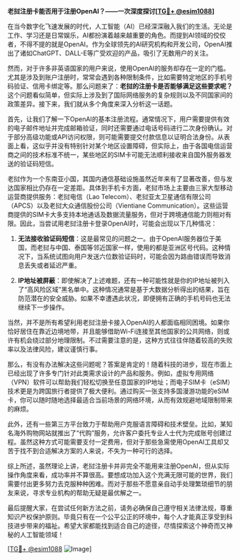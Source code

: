 **老挝注册卡能否用于注册OpenAI？——一次深度探讨[[TG💪+ @esim1088](https://t.me/s/esim1088)]**

在当今数字化飞速发展的时代，人工智能（AI）已经深深融入我们的生活。无论是工作、学习还是日常娱乐，AI都扮演着越来越重要的角色。而提到AI领域的佼佼者，不得不提的就是OpenAI。作为全球领先的AI研究机构和开发公司，OpenAI推出了诸如ChatGPT、DALL-E等广受欢迎的产品，吸引了无数用户的关注。

然而，对于许多非英语国家的用户来说，使用OpenAI的服务却存在一定的门槛。尤其是涉及到账户注册时，常常会遇到各种限制条件，比如需要特定地区的手机号码验证、信用卡绑定等。那么问题来了：**老挝的注册卡是否能够满足这些要求呢？** 这个问题看似简单，但实际上涉及到了国际网络服务的复杂规则以及不同国家间的政策差异。接下来，我们就从多个角度来深入分析这一话题。

首先，让我们了解一下OpenAI的基本注册流程。通常情况下，用户需要提供有效的电子邮件地址并完成邮箱验证，同时还需要通过电话号码进行二次身份确认。对于部分高级功能或API访问权限，则可能需要提交付款信息以证明合法身份。从表面上看，这似乎并没有特别针对某个地区设置障碍，但实际上，由于各国电信运营商之间的技术标准不统一，某些地区的SIM卡可能无法顺利接收来自国外服务器发送的验证码短信。

老挝作为一个东南亚小国，其国内通信基础设施虽然近年来有了显著改善，但与发达国家相比仍存在一定差距。具体到手机卡方面，老挝市场上主要由三家大型移动运营商提供服务：老挝电信（Lao Telecom）、老挝亚太卫星通信有限公司（APCS）以及老挝大众通信股份公司（Vientiane Communication）。这些运营商提供的SIM卡大多支持本地通话及数据流量服务，但对于跨境通信能力则相对有限。因此，当尝试用老挝注册卡登录OpenAI时，可能会出现以下几种情况：

1. **无法接收验证码短信**：这是最常见的问题之一。由于OpenAI服务器位于美国，而老挝与中国、泰国等邻近国家一样，使用的都是亚洲区号代码。这种情况下，当系统试图向用户发送六位数验证码时，可能会因为路由错误而导致消息丢失或者延迟严重。
   
2. **IP地址被屏蔽**：即使解决了上述难题，还有一种可能性就是你的IP地址被列入了“高风险区域”黑名单中。这种情况通常是基于大数据分析得出的结果，旨在防范潜在的安全威胁。如果不幸遭遇此状况，即便拥有正确的手机号码也无法继续下一步操作。

当然，并不是所有希望利用老挝注册卡接入OpenAI的人都面临相同困境。如果你恰好居住在靠近边境地带，并且能够借助Wi-Fi连接至其他国家的公共网络，则或许有机会绕过部分地理限制。不过需要注意的是，这种方式往往伴随着较高的失败率以及法律风险，建议谨慎行事。

那么，有没有办法解决这些问题呢？答案是肯定的！随着科技的进步，现在市面上已经出现了许多专门针对此类需求设计的产品和服务。例如，虚拟专用网络（VPN）软件可以帮助我们轻松切换至任意国家的IP地址；而电子SIM卡（eSIM）技术更是为跨国旅行者提供了极大便利。通过购买一张支持多国漫游功能的eSIM卡，你可以随时随地选择最适合当前场景的网络环境，从而有效规避地域限制带来的麻烦。

此外，还有一些第三方平台致力于帮助用户克服语言障碍和技术壁垒。比如，某知名海外购物网站就推出了“代购”服务，允许客户委托专业人士代为完成账号创建过程。虽然这种方式可能需要支付一定费用，但对于那些急需使用OpenAI工具却又苦于找不到合适解决方案的人来说，不失为一种可行的选择。

综上所述，虽然理论上讲，老挝注册卡并非完全不能用来注册OpenAI，但从实际操作角度来看，成功率并不算很高。要想成功加入这个充满无限可能的世界，我们需要付出更多努力去克服种种困难。而对于那些不愿意亲自动手处理繁琐细节的朋友来说，寻求专业机构的帮助无疑是最优解之一。

最后提醒大家，在尝试任何新方法之前，请务必确保自己遵守相关法律法规，尊重知识产权保护原则。毕竟只有在一个公平公正的环境中，每个人才能真正享受到科技进步带来的福祉。希望大家都能找到适合自己的途径，尽情探索这个神奇而又神秘的人工智能领域！

[[TG💪+ @esim1088](https://t.me/s/esim1088) ![Image](https://i.postimg.cc/4NQfJmqS/Snipaste-2025-05-13-00-14-12.png)]